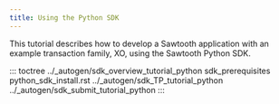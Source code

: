 ```yaml
---
title: Using the Python SDK
---
```


This tutorial describes how to develop a Sawtooth application with an
example transaction family, XO, using the Sawtooth Python SDK.

::: toctree
../\_autogen/sdk_overview_tutorial_python sdk_prerequisites
python_sdk_install.rst ../\_autogen/sdk_TP_tutorial_python
../\_autogen/sdk_submit_tutorial_python
:::
